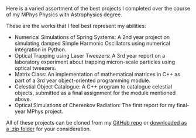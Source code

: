 Here is a varied assortment of the best projects I completed over the course of my MPhys Physics with Astrophysics degree.

These are the works that I feel best represent my abilities:
- Numerical Simulations of Spring Systems: A 2nd year project on simulating damped Simple Harmonic Oscillators using numerical integration in Python.
- Optical Trapping using Laser Tweezers: A 3rd year report on a laboratory experiment about trapping micron-scale particles using optical tweezers.
- Matrix Class: An implementation of mathematical matrices in C++ as part of a 3rd year object-oriented programming module.
- Celestial Object Catalogue: A C++ program to catalogue celestial objects, submitted as a final assignment for the module mentioned above.
- Optical Simulations of Cherenkov Radiation: The first report for my final-year MPhys project.

All of these projects can be cloned from my [GitHub repo](https://github.com/RelativisticCanoe/portfolio_documents) or [downloaded as a .zip folder](/assets/portfolio_documents.zip) for your consideration.
